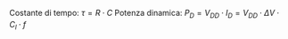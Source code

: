 Costante di tempo: $\tau=R\cdot C$
Potenza dinamica: $P_D=V_{DD}\cdot I_D=V_{DD}\cdot\Delta{V}\cdot C_l \cdot f$ 